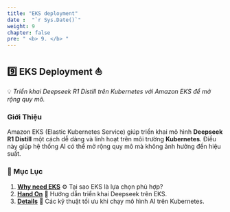 ```yaml
---
title: "EKS deployment"
date :  "`r Sys.Date()`" 
weight: 9
chapter: false
pre: " <b> 9. </b> "
---
```

## **9️⃣ EKS Deployment** ⛵

💡 *Triển khai Deepseek R1 Distill trên Kubernetes với Amazon EKS để mở rộng quy mô.*

### **Giới Thiệu**
Amazon EKS (Elastic Kubernetes Service) giúp triển khai mô hình **Deepseek R1 Distill** một cách dễ dàng và linh hoạt trên môi trường **Kubernetes**. Điều này giúp hệ thống AI có thể mở rộng quy mô mà không ảnh hưởng đến hiệu suất.

### **📌 Mục Lục**
1. **[Why need EKS](#why-need-eks)** ⚙️ Tại sao EKS là lựa chọn phù hợp?
2. **[Hand On](#hand-on)** 🔧 Hướng dẫn triển khai Deepseek trên EKS.
3. **[Details](#details)** 📖 Các kỹ thuật tối ưu khi chạy mô hình AI trên Kubernetes.
